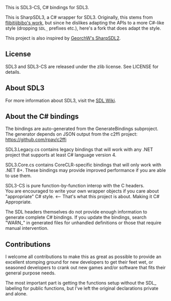 This is SDL3-CS, C# bindings for SDL3.  

This is SharpSDL3, a C# wrapper for SDL3. Originally, this stems from [flibitijibibo's work](https://github.com/flibitijibibo/SDL2-CS), but since he dislikes adapting the APIs to a more C#-like style (dropping `SDL_` prefixes etc.), here's a fork that does adapt the style.

This project is also inspired by [GeorchW's SharpSDL2](https://github.com/GeorchW/SharpSDL2).  

## License

SDL3 and SDL3-CS are released under the zlib license. See LICENSE for details.  
  
## About SDL3

For more information about SDL3, visit the [SDL Wiki](https://wiki.libsdl.org/SDL3/FrontPage).

## About the C# bindings

The bindings are auto-generated from the GenerateBindings subproject.  
The generator depends on JSON output from the c2ffi project: https://github.com/rpav/c2ffi  
  
SDL3.Legacy.cs contains legacy bindings that will work with any .NET project that supports at least C# language version 4.  
  
SDL3.Core.cs contains CoreCLR-specific bindings that will only work with .NET 8+. These bindings may provide improved performance if you are able to use them.  
  
SDL3-CS is pure function-by-function interop with the C headers.  
You are encouraged to write your own wrapper objects if you care about "appropriate" C# style. <-- That's what this project is about. Making it C# Appropriate.  

The SDL headers themselves do not provide enough information to generate complete C# bindings.
If you update the bindings, search "WARN_" in generated files for unhandled definitions or those that require manual intervention.

## Contributions
I welcome all contributions to make this as great as possible to provide an excellent stomping ground for new developers to get their feet wet, or seasoned developers to crank out new games and/or software that fits their general purpose needs.  

The most important part is getting the functions setup without the SDL_ labeling for public functions, but I've left the original declarations private and alone.
